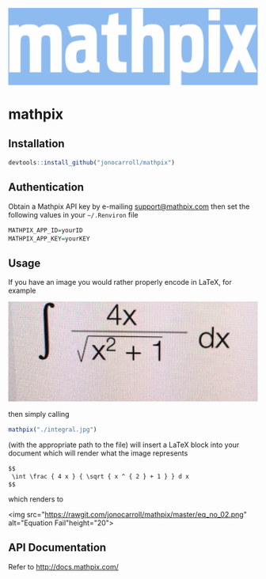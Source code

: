 ![](./inst/logo_blue.png)

# mathpix

## Installation

```r
devtools::install_github("jonocarroll/mathpix")
```

## Authentication

Obtain a Mathpix API key by e-mailing [support@mathpix.com](mailto:support@mathpix.com) then set the following values in your `~/.Renviron` file

```r
MATHPIX_APP_ID=yourID
MATHPIX_APP_KEY=yourKEY
```

## Usage

If you have an image you would rather properly encode in LaTeX, for example

![](./inst/integral.jpg)

then simply calling


```r
mathpix("./integral.jpg")
```

(with the appropriate path to the file) will insert a LaTeX block into your document which will render what the image represents

```
$$
 \int \frac { 4 x } { \sqrt { x ^ { 2 } + 1 } } d x  
$$
```

which renders to

<img src="https://rawgit.com/jonocarroll/mathpix/master/eq_no_02.png" alt="Equation Fail"height="20">

## API Documentation

Refer to http://docs.mathpix.com/
